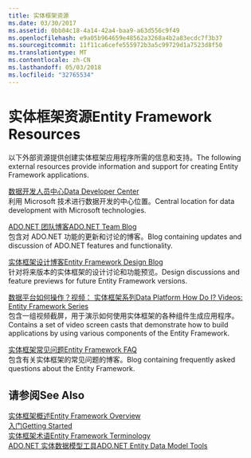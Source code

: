 ```yaml
---
title: 实体框架资源
ms.date: 03/30/2017
ms.assetid: 0bb04c18-4a14-42a4-baa9-a63d556c9f49
ms.openlocfilehash: e9a05b964659e48562a3268a4b2a83ecdc7f3b37
ms.sourcegitcommit: 11f11ca6cefe555972b3a5c99729d1a7523d8f50
ms.translationtype: MT
ms.contentlocale: zh-CN
ms.lasthandoff: 05/03/2018
ms.locfileid: "32765534"
---
```

# <a name="entity-framework-resources"></a><span data-ttu-id="6f7d9-102">实体框架资源</span><span class="sxs-lookup"><span data-stu-id="6f7d9-102">Entity Framework Resources</span></span>
<span data-ttu-id="6f7d9-103">以下外部资源提供创建实体框架应用程序所需的信息和支持。</span><span class="sxs-lookup"><span data-stu-id="6f7d9-103">The following external resources provide information and support for creating Entity Framework applications.</span></span>  
  
 [<span data-ttu-id="6f7d9-104">数据开发人员中心</span><span class="sxs-lookup"><span data-stu-id="6f7d9-104">Data Developer Center</span></span>](http://go.microsoft.com/fwlink/?LinkId=213876)  
 <span data-ttu-id="6f7d9-105">利用 Microsoft 技术进行数据开发的中心位置。</span><span class="sxs-lookup"><span data-stu-id="6f7d9-105">Central location for data development with Microsoft technologies.</span></span>  
  
 [<span data-ttu-id="6f7d9-106">ADO.NET 团队博客</span><span class="sxs-lookup"><span data-stu-id="6f7d9-106">ADO.NET Team Blog</span></span>](http://go.microsoft.com/fwlink/?LinkId=91905)  
 <span data-ttu-id="6f7d9-107">包含对 ADO.NET 功能的更新和讨论的博客。</span><span class="sxs-lookup"><span data-stu-id="6f7d9-107">Blog containing updates and discussion of ADO.NET features and functionality.</span></span>  
  
 [<span data-ttu-id="6f7d9-108">实体框架设计博客</span><span class="sxs-lookup"><span data-stu-id="6f7d9-108">Entity Framework Design Blog</span></span>](http://go.microsoft.com/fwlink/?LinkId=186888)  
 <span data-ttu-id="6f7d9-109">针对将来版本的实体框架的设计讨论和功能预览。</span><span class="sxs-lookup"><span data-stu-id="6f7d9-109">Design discussions and feature previews for future Entity Framework versions.</span></span>  
  
 [<span data-ttu-id="6f7d9-110">数据平台如何操作？视频： 实体框架系列</span><span class="sxs-lookup"><span data-stu-id="6f7d9-110">Data Platform How Do I? Videos: Entity Framework Series</span></span>](http://go.microsoft.com/fwlink/?LinkId=124600)  
 <span data-ttu-id="6f7d9-111">包含一组视频截屏，用于演示如何使用实体框架的各种组件生成应用程序。</span><span class="sxs-lookup"><span data-stu-id="6f7d9-111">Contains a set of video screen casts that demonstrate how to build applications by using various components of the Entity Framework.</span></span>  
  
 [<span data-ttu-id="6f7d9-112">实体框架常见问题</span><span class="sxs-lookup"><span data-stu-id="6f7d9-112">Entity Framework FAQ</span></span>](http://go.microsoft.com/fwlink/?LinkID=213877)  
 <span data-ttu-id="6f7d9-113">包含有关实体框架的常见问题的博客。</span><span class="sxs-lookup"><span data-stu-id="6f7d9-113">Blog containing frequently asked questions about the Entity Framework.</span></span>  
  
## <a name="see-also"></a><span data-ttu-id="6f7d9-114">请参阅</span><span class="sxs-lookup"><span data-stu-id="6f7d9-114">See Also</span></span>  
 [<span data-ttu-id="6f7d9-115">实体框架概述</span><span class="sxs-lookup"><span data-stu-id="6f7d9-115">Entity Framework Overview</span></span>](../../../../../docs/framework/data/adonet/ef/overview.md)  
 [<span data-ttu-id="6f7d9-116">入门</span><span class="sxs-lookup"><span data-stu-id="6f7d9-116">Getting Started</span></span>](../../../../../docs/framework/data/adonet/ef/getting-started.md)  
 [<span data-ttu-id="6f7d9-117">实体框架术语</span><span class="sxs-lookup"><span data-stu-id="6f7d9-117">Entity Framework Terminology</span></span>](../../../../../docs/framework/data/adonet/ef/terminology.md)  
 [<span data-ttu-id="6f7d9-118">ADO.NET 实体数据模型工具</span><span class="sxs-lookup"><span data-stu-id="6f7d9-118">ADO.NET Entity Data Model  Tools</span></span>](http://msdn.microsoft.com/library/91076853-0881-421b-837a-f582f36be527)
